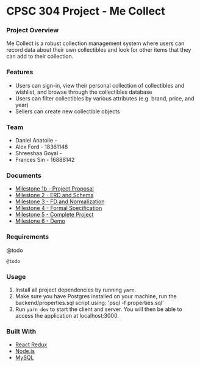 # CPSC 304 Project - Me Collect
### Project Overview
Me Collect is a robust collection management system where users can record data about their own collectibles and look for other items that they can add to their collection. 

### Features
* Users can sign-in, view their personal collection of collectibles and wishlist, and browse through the collectibles database
* Users can filter collectibles by various attributes (e.g. brand, price, and year)
* Sellers can create new collectible objects

### Team
* Daniel Anatolie - 
* Alex Ford - 18361148
* Shreeshaa Goyal -
* Frances Sin - 16888142

### Documents
* [Milestone 1b - Project Proposal]()
* [Milestone 2 - ERD and Schema]()
* [Milestone 3 - FD and Normalization]()
* [Milestone 4 - Formal Specification]()
* [Milestone 5 - Complete Project]()
* [Milestone 6 - Demo]()

### Requirements
@todo
```
@todo
```

### Usage
1) Install all project dependencies by running `yarn`.
2) Make sure you have Postgres installed on your machine, run the backend/properties.sql script using:
'psql -f properties.sql'
3) Run `yarn dev` to start the client and server. 
You will then be able to access the application at localhost:3000.


### Built With

* [React Redux](https://react-redux.js.org/) 
* [Node.js](https://nodejs.org/en/docs/) 
* [MySQL](https://dev.mysql.com/doc/) 





